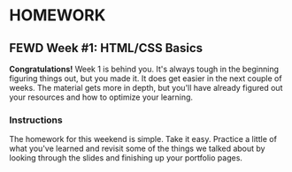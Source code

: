 # HOMEWORK

## FEWD Week #1: HTML/CSS Basics

**Congratulations!**  Week 1 is behind you.  It's always tough in the beginning figuring things out, but you made it.  It does get easier in the next couple of weeks.  The material gets more in depth, but you'll have already figured out your resources and how to optimize your learning.

### Instructions
The homework for this weekend is simple.  Take it easy.  Practice a little of what you've learned and revisit some of the things we talked about by looking through the slides and finishing up your portfolio pages.

